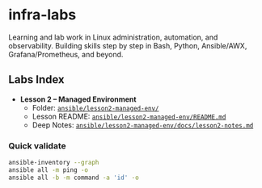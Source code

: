 # infra-labs
Learning and lab work in Linux administration, automation, and observability. Building skills step by step in Bash, Python, Ansible/AWX, Grafana/Prometheus, and beyond.

## Labs Index

- **Lesson 2 – Managed Environment**
  - Folder: [`ansible/lesson2-managed-env/`](ansible/lesson2-managed-env/)
  - Lesson README: [`ansible/lesson2-managed-env/README.md`](ansible/lesson2-managed-env/README.md)
  - Deep Notes: [`ansible/lesson2-managed-env/docs/lesson2-notes.md`](ansible/lesson2-managed-env/docs/lesson2-notes.md)

### Quick validate
```bash
ansible-inventory --graph
ansible all -m ping -o
ansible all -b -m command -a 'id' -o

